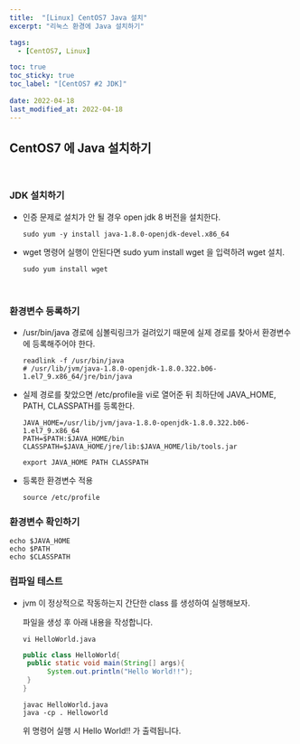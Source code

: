 ```yaml
---
title:  "[Linux] CentOS7 Java 설치"
excerpt: "리눅스 환경에 Java 설치하기"

tags:
  - [CentOS7, Linux]

toc: true
toc_sticky: true
toc_label: "[CentOS7 #2 JDK]"
 
date: 2022-04-18
last_modified_at: 2022-04-18
---
```


## CentOS7 에 Java 설치하기
<br>


### JDK 설치하기
- 인증 문제로 설치가 안 될 경우 open jdk 8 버전을 설치한다.
  
  ```console
  sudo yum -y install java-1.8.0-openjdk-devel.x86_64
  ```

- wget 명령어 실행이 안된다면 sudo yum install wget 을 입력하려 wget 설치.
  
  ```console
  sudo yum install wget
  ```

<br>

### 환경변수 등록하기
- /usr/bin/java 경로에 심볼릭링크가 걸려있기 때문에 실제 경로를 찾아서 환경변수에 등록해주어야 한다.


  ```console
  readlink -f /usr/bin/java
  # /usr/lib/jvm/java-1.8.0-openjdk-1.8.0.322.b06-1.el7_9.x86_64/jre/bin/java
  ```
  

- 실제 경로를 찾았으면 /etc/profile을 vi로 열어준 뒤 최하단에 JAVA_HOME, PATH, CLASSPATH를 등록한다.
  
  ```console
  JAVA_HOME=/usr/lib/jvm/java-1.8.0-openjdk-1.8.0.322.b06-1.el7_9.x86_64
  PATH=$PATH:$JAVA_HOME/bin
  CLASSPATH=$JAVA_HOME/jre/lib:$JAVA_HOME/lib/tools.jar

  export JAVA_HOME PATH CLASSPATH
  ```

- 등록한 환경변수 적용

  ```console
  source /etc/profile
  ```


### 환경변수 확인하기
  
  ```console
  echo $JAVA_HOME
  echo $PATH
  echo $CLASSPATH
  ```

### 컴파일 테스트
- jvm 이 정상적으로 작동하는지 간단한 class 를 생성하여 실행해보자.
  
  파일을 생성 후 아래 내용을 작성합니다.
  
  ```console
  vi HelloWorld.java
  ```
  
  ```java
  public class HelloWorld{
   public static void main(String[] args){
        System.out.println("Hello World!!");
   }
  }
  ```

  ```console
  javac HelloWorld.java
  java -cp . Helloworld
  ```

  위 명령어 실행 시 Hello World!! 가 출력됩니다.




